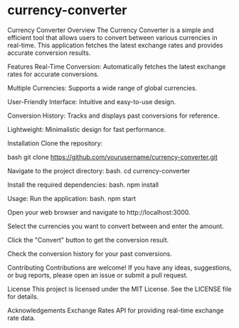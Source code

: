 # currency-converter

Currency Converter
Overview
The Currency Converter is a simple and efficient tool that allows users to convert between various currencies in real-time. This application fetches the latest exchange rates and provides accurate conversion results.

Features
Real-Time Conversion: Automatically fetches the latest exchange rates for accurate conversions.

Multiple Currencies: Supports a wide range of global currencies.

User-Friendly Interface: Intuitive and easy-to-use design.

Conversion History: Tracks and displays past conversions for reference.

Lightweight: Minimalistic design for fast performance.

Installation
Clone the repository:

bash
git clone https://github.com/yourusername/currency-converter.git


Navigate to the project directory:
bash.
cd currency-converter



Install the required dependencies:
bash.
npm install





Usage:
Run the application:
bash.
npm start


Open your web browser and navigate to http://localhost:3000.


Select the currencies you want to convert between and enter the amount.

Click the "Convert" button to get the conversion result.

Check the conversion history for your past conversions.

Contributing
Contributions are welcome! If you have any ideas, suggestions, or bug reports, please open an issue or submit a pull request.

License
This project is licensed under the MIT License. See the LICENSE file for details.

Acknowledgements
Exchange Rates API for providing real-time exchange rate data.
